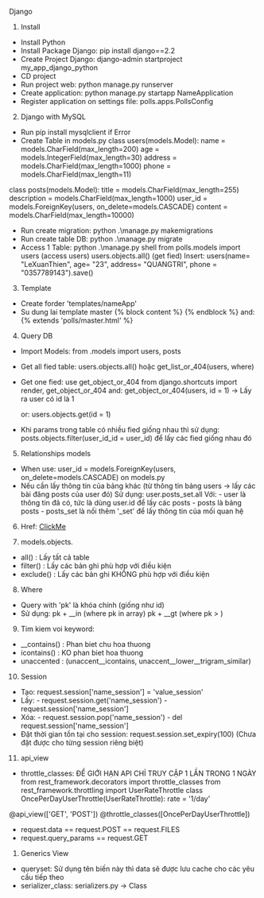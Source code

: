 Django
1. Install
- Install Python
- Install Package Django: pip install django==2.2
- Create Project Django: django-admin startproject my_app_django_python
- CD project
- Run project web: python manage.py runserver
- Create application: python manage.py startapp NameApplication
- Register application on settings file: polls.apps.PollsConfig

2. Django with MySQL
- Run pip install mysqlclient  if Error
- Create Table in models.py
class users(models.Model):
    name = models.CharField(max_length=200)
    age = models.IntegerField(max_length=30)
    address = models.CharField(max_length=1000)
    phone = models.CharField(max_length=11)

class posts(models.Model):
    title = models.CharField(max_length=255)
    description = models.CharField(max_length=1000)
    user_id = models.ForeignKey(users, on_delete=models.CASCADE)
    content = models.CharField(max_length=10000)

- Run create migration: python .\manage.py makemigrations
- Run create table DB: python .\manage.py migrate  
- Access 1 Table:
	python .\manage.py shell
	from polls.models import users (access users)
	users.objects.all() (get fied)
	Insert: users(name= "LeXuanThien", age= "23", address= "QUANGTRI", phone =  "0357789143").save()

3. Template
- Create forder 'templates/nameApp'
- Su dung lai template master
    {% block content %}
    {% endblock  %}
    and: {% extends 'polls/master.html' %}

4. Query DB
- Import Models: from .models import users, posts
- Get all fied table: users.objects.all() hoặc get_list_or_404(users, where)
- Get one fied: 
    use get_object_or_404
    from django.shortcuts import render, get_object_or_404
    and: get_object_or_404(users, id = 1) -> Lấy ra user có id là 1

    or: users.objects.get(id = 1)
    
- Khi params trong table có nhiều fied giống nhau thì sử dụng: posts.objects.filter(user_id_id = user_id) để lấy các fied giống nhau đó

5. Relationships models
- When use: user_id = models.ForeignKey(users, on_delete=models.CASCADE) on models.py
- Nếu cần lấy thông tin của bảng khác (từ thông tin bảng users -> lấy các bài đăng posts của user đó)
    Sử dụng: user.posts_set.all
    Với: - user là thông tin đã có, tức là dùng user.id để lấy các posts
         - posts là bảng posts
         - posts_set là nối thêm '_set' để lấy thông tin của mối quan hệ

6. Href: <a href="{% url 'details' user.id %}">ClickMe</a>

7. models.objects.
- all() : Lấy tất cả table
- filter() : Lấy các bản ghi phù hợp với điều kiện
- exclude() : Lấy các bản ghi KHÔNG phù hợp với điều kiện

8. Where
- Query with 'pk' là khóa chính (giống như id)
- Sử dụng:
    pk + __in (where pk in array)
    pk + __gt (where pk > )

9. Tim kiem voi keyword:
- __contains() : Phan biet chu hoa thuong
- icontains() : KO phan biet hoa thuong
- unaccented : (unaccent__icontains, unaccent__lower__trigram_similar)

10. Session
- Tạo: request.session['name_session'] = 'value_session'
- Lấy: - request.session.get('name_session')
       - request.session['name_session']
- Xóa: - request.session.pop('name_session')
       - del request.session['name_session']
- Đặt thời gian tồn tại cho session: request.session.set_expiry(100) (Chưa đặt được cho từng session riêng biệt)
11. api_view
- throttle_classes: ĐỂ GIỚI HẠN API CHỈ TRUY CẬP 1 LẦN TRONG 1 NGÀY
from rest_framework.decorators import throttle_classes
from rest_framework.throttling import UserRateThrottle
class OncePerDayUserThrottle(UserRateThrottle):
    rate = '1/day'

@api_view(['GET', 'POST'])
@throttle_classes([OncePerDayUserThrottle])


<!-- Django REST Framwok -->
- request.data == request.POST == request.FILES
- request.query_params == request.GET

1. Generics View
- queryset: Sử dụng tên biến này thì data sẽ được lưu cache cho các yêu cầu tiếp theo
- serializer_class: serializers.py -> Class
